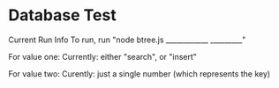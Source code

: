 # Database Test

  Current Run Info
To run, run "node btree.js ____________ _________"
  
  For value one:
Currently: either "search", or "insert"

  For value two:
Curently: just a single number (which represents the key)
